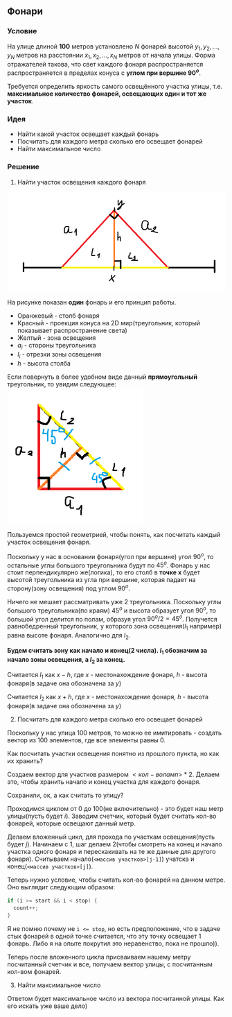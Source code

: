 ## Фонари

### Условие
На улице длиной **100** метров установлено $N$ фонарей высотой $y_1, y_2, ..., y_N$ метров на расстоянии $x_1, x_2, ..., x_N$ метров от начала улицы. Форма отражателей такова, что свет каждого фонаря распространяется распространяется в пределах конуса с **углом при вершине $90^o$**.

Требуется определить яркость самого освещённого участка улицы, т.е. **максимальное количество фонарей, освещающих один и тот же участок**.

### Идея
- Найти какой участок освещает каждый фонарь
- Посчитать для каждого метра сколько его освещает фонарей
- Найти максимальное число

### Решение
1. Найти участок освещения каждого фонаря

![alt text](image.png)

На рисунке показан **один** фонарь и его принцип работы. 

- Оранжевый - столб фонаря
- Красный - проекция конуса на 2D мир(треугольник, который показывает распространение света)
- Желтый - зона освещения
- $a_i$ - стороны треугольника
- $l_i$ - отрезки зоны освещения
- $h$ - высота столба

Если повернуть в более удобном виде данный **прямоугольный** треугольник, то увидим следующее:
![alt text](image2.png)

Пользуемся простой геометрией, чтобы понять, как посчитать каждый участок освещения фонаря.

Поскольку у нас в основании фонаря(угол при вершине) угол $90^o$, то остальные углы большого треугольника будут по $45^o$. Фонарь у нас стоит перпендикулярно же(логика), то его столб в **точке х** будет высотой треугольника из угла при вершине, которая падает на сторону(зону освещения) под углом $90^o$. 

Ничего не мешает рассматривать уже 2 треугольника. Поскольку углы большого треугольника(по краям) $45^o$ и высота образует угол $90^o$, то большой угол делится по полам, образуя угол $90^o / 2 = 45^o$. Получется равнобедренный треугольник, у которого зона освещения($l_1$ например) равна высоте фонаря.
Аналогично для $l_2$.

**Будем считать зону как начало и конец(2 числа).
$l_1$ обозначим за начало зоны освещения, а $l_2$ за конец.**

Считается $l_1$ как $x - h$, где $х$ - местонахождение фонаря, $h$ - высота фонаря(в задаче она обозначена за $y$)

Считается $l_2$ как $x + h$, где $х$ - местонахождение фонаря, $h$ - высота фонаря(в задаче она обозначена за $y$)

2. Посчитать для каждого метра сколько его освещает фонарей

Поскольку у нас улица 100 метров, то можно ее имитировать - создать вектор из 100 элементов, где все элементы равны 0.

Как посчитать участки освещения понятно из прошлого пункта, но как их хранить?

Создаем вектор для участков размером $<кол-во ламп>~*~2$. Делаем это, чтобы хранить начало и конец участка для каждого фонаря.

Сохранили, ок, а как считать то улицу?

Проходимся циклом от 0 до 100(не включительно) - это будет наш метр улицы(пусть будет $i$). Заводим счетчик, который будет считать кол-во фонарей, которые освещают данный метр. 

Делаем вложенный цикл, для прохода по участкам освещения(пусть будет $j$). Начинаем с 1, шаг делаем 2(чтобы смотреть на конец и начало участка одного фонаря и перескакивать на те же данные для другого фонаря). Считываем начало(```<массив участков>[j-1]```) учатска и конец(```<массив участков>[j]```).

Теперь нужно условие, чтобы считать кол-во фонарей на данном метре. Оно выглядит следующим образом:
```c++
if (i >= start && i < stop) {
  count++;
}
```

Я не помню почему не ```i <= stop```, но есть предположение, что в задаче стык фонарей в одной точке считается, что эту точку освещает 1 фонарь. Либо я на опыте покрутил это неравенство, пока не прошло)).

Теперь после вложенного цикла присваиваем нашему метру посчитанный счетчик и все, получаем вектор улицы, с посчитанным кол-вом фонарей.

3. Найти максимальное число

Ответом будет максимальное число из вектора посчитанной улицы. Как его искать уже ваше дело)